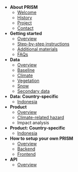 * **About PRISM**
	* [Welcome](README.md)
	* [History](about/history.md)
	* [Project](about/project.md)
	* [Contact](about/contact.md)
* **Getting started**
	* [Overview](/help/help.md)
	* [Step-by-step instructions](/help/step_by_step.md)
	* [Additional materials](/help/additional_materials.md)
	* [FAQs](/help/faq.md)
* **Data**
	* [Overview](/data/data.md)
	* [Baseline](/data/baseline.md)
	* [Climate](/data/data_climate.md)
	* [Vegetation](/data/data_vegetation.md)
	* [Snow](/data/data_snow.md)
	* [Secondary data](/data/data_secondary.md)
* **Data: Country-specific**
	* [Indonesia](/csd/csd_indonesia.md)
* **Product**
	* [Overview](/product/product.md)
	* [Climate-related hazard](/product/climate_hazard.md)
	* Impact analysis
* **Product: Country-specific**
	* [Indonesia](/csp/csp_indonesia.md)
* **How to setup your own PRISM**
	* [Overview](/setup/howto.md)
	* [Backend](/setup/backend.md)
	* [Frontend](/setup/frontend.md)
* **API**
	* [Overview](/api/api.md)